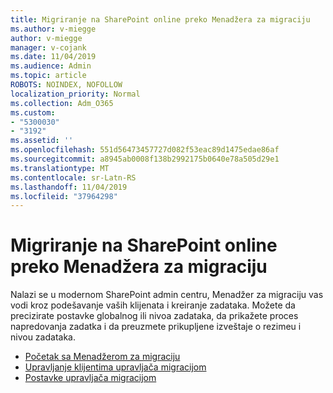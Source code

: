```yaml
---
title: Migriranje na SharePoint online preko Menadžera za migraciju
ms.author: v-miegge
author: v-miegge
manager: v-cojank
ms.date: 11/04/2019
ms.audience: Admin
ms.topic: article
ROBOTS: NOINDEX, NOFOLLOW
localization_priority: Normal
ms.collection: Adm_O365
ms.custom:
- "5300030"
- "3192"
ms.assetid: ''
ms.openlocfilehash: 551d56473457727d082f53eac89d1475edae86af
ms.sourcegitcommit: a8945ab0008f138b2992175b0640e78a505d29e1
ms.translationtype: MT
ms.contentlocale: sr-Latn-RS
ms.lasthandoff: 11/04/2019
ms.locfileid: "37964298"
---
```

# <a name="migrating-to-sharepoint-online-via-migration-manager"></a>Migriranje na SharePoint online preko Menadžera za migraciju

Nalazi se u modernom SharePoint admin centru, Menadžer za migraciju vas vodi kroz podešavanje vaših klijenata i kreiranje zadataka. Možete da precizirate postavke globalnog ili nivoa zadataka, da prikažete proces napredovanja zadatka i da preuzmete prikupljene izveštaje o rezimeu i nivou zadataka.

* [Početak sa Menadžerom za migraciju](https://docs.microsoft.com/sharepointmigration/mm-get-started)
* [Upravljanje klijentima upravljača migracijom](https://docs.microsoft.com/sharepointmigration/mm-setup-clients)
* [Postavke upravljača migracijom](https://docs.microsoft.com/sharepointmigration/mm-settings)